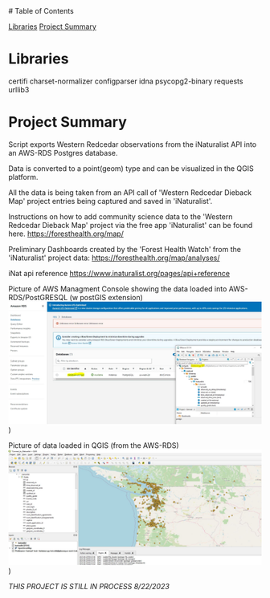 
<html>
<head>
</head>
<body>
# Table of Contents
	
[Libraries](#libraries)
[Project Summary](#project-summary)
	
# <a name="libraries"></a>Libraries

certifi
charset-normalizer
configparser 
idna
psycopg2-binary
requests
urllib3

	
# <a name="project-summary"></a>Project Summary
Script exports Western Redcedar observations from the iNaturalist API into an AWS-RDS Postgres database.

Data is converted to a point(geom) type and can be visualized in the QGIS platform.

All the data is being taken from an API call of 'Western Redcedar Dieback Map' project entries being captured and saved in 'iNaturalist'.

Instructions on how to add community science data to the 'Western Redcedar Dieback Map' project via the free app 'iNaturalist' can be found here.
https://foresthealth.org/map/

Preliminary Dashboards created by the 'Forest Health Watch' from the 'iNaturalist' project data:
https://foresthealth.org/map/analyses/

iNat api reference https://www.inaturalist.org/pages/api+reference

Picture of AWS Managment Console showing the data loaded into AWS-RDS/PostGRESQL (w postGIS extension)
![url-to-image](https://github.com/ARSimmons/WesternRedcedar_iNaturalist_to_AWS/blob/main/images/pg_test.JPG))

Picture of data loaded in QGIS (from the AWS-RDS)
![url-to-image](https://github.com/ARSimmons/WesternRedcedar_iNaturalist_to_AWS/blob/main/images/western_red_cedar_project_in_inaturalist.JPG))

*THIS PROJECT IS STILL IN PROCESS 8/22/2023*
 
</body>
</html>
